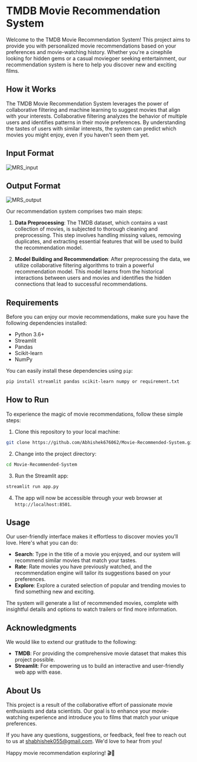 # TMDB Movie Recommendation System

Welcome to the TMDB Movie Recommendation System! This project aims to provide you with personalized movie recommendations based on your preferences and movie-watching history. Whether you're a cinephile looking for hidden gems or a casual moviegoer seeking entertainment, our recommendation system is here to help you discover new and exciting films.

## How it Works

The TMDB Movie Recommendation System leverages the power of collaborative filtering and machine learning to suggest movies that align with your interests. Collaborative filtering analyzes the behavior of multiple users and identifies patterns in their movie preferences. By understanding the tastes of users with similar interests, the system can predict which movies you might enjoy, even if you haven't seen them yet.

## Input Format

![MRS_input](https://github.com/Abhishek676062/Movie-Recommended-System/assets/81158782/f2f5e2c4-b774-47e3-aba4-365ad9512b16)

## Output Format

![MRS_output](https://github.com/Abhishek676062/Movie-Recommended-System/assets/81158782/7abb421e-e7b9-438f-89c4-3df647125276)


Our recommendation system comprises two main steps:

1. **Data Preprocessing**: The TMDB dataset, which contains a vast collection of movies, is subjected to thorough cleaning and preprocessing. This step involves handling missing values, removing duplicates, and extracting essential features that will be used to build the recommendation model.

2. **Model Building and Recommendation**: After preprocessing the data, we utilize collaborative filtering algorithms to train a powerful recommendation model. This model learns from the historical interactions between users and movies and identifies the hidden connections that lead to successful recommendations.

## Requirements

Before you can enjoy our movie recommendations, make sure you have the following dependencies installed:

- Python 3.6+
- Streamlit
- Pandas
- Scikit-learn
- NumPy

You can easily install these dependencies using `pip`:

```bash
pip install streamlit pandas scikit-learn numpy or requirement.txt
```

## How to Run

To experience the magic of movie recommendations, follow these simple steps:

1. Clone this repository to your local machine:

```bash
git clone https://github.com/Abhishek676062/Movie-Recommended-System.git
```

2. Change into the project directory:

```bash
cd Movie-Recommended-System
```

3. Run the Streamlit app:

```bash
streamlit run app.py
```

4. The app will now be accessible through your web browser at `http://localhost:8501`.

## Usage

Our user-friendly interface makes it effortless to discover movies you'll love. Here's what you can do:

- **Search**: Type in the title of a movie you enjoyed, and our system will recommend similar movies that match your tastes.
- **Rate**: Rate movies you have previously watched, and the recommendation engine will tailor its suggestions based on your preferences.
- **Explore**: Explore a curated selection of popular and trending movies to find something new and exciting.

The system will generate a list of recommended movies, complete with insightful details and options to watch trailers or find more information.

## Acknowledgments

We would like to extend our gratitude to the following:

- **TMDB**: For providing the comprehensive movie dataset that makes this project possible.
- **Streamlit**: For empowering us to build an interactive and user-friendly web app with ease.

## About Us

This project is a result of the collaborative effort of passionate movie enthusiasts and data scientists. Our goal is to enhance your movie-watching experience and introduce you to films that match your unique preferences.

If you have any questions, suggestions, or feedback, feel free to reach out to us at [shabhishek055@gmail.com](mailto:shabhishek055@gmail.com). We'd love to hear from you!

Happy movie recommendation exploring! 🎬🍿

